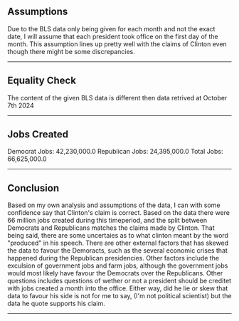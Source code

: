 ## Assumptions
Due to the BLS data only being given for each month and not the exact date,
                    I will assume that each president took office on the first day of the month.
                   This assumption lines up pretty well with the claims of Clinton even though there might be some discrepancies.
                   
---

## Equality Check
The content of the given BLS data is different then data retrived at October 7th 2024

---

## Jobs Created
Democrat Jobs: 42,230,000.0
Republican Jobs: 24,395,000.0
Total Jobs: 66,625,000.0

---

 ## Conclusion
 Based on my own analysis and assumptions of the data, I can with some confidence say that Clinton's claim is correct. Based on the data there were 66 million jobs created during this timeperiod, and the split between Democrats and Republicans matches the claims made by Clinton. That being said, there are some uncertaies as to what clinton meant by the word "produced" in his speech. There are other external factors that has skewed the data to favour the Demoracts, such as the several economic crises that happened during the Republican presidencies. Other factors include the exculsion of government jobs and farm jobs, although the government jobs would most likely have favour the Democrats over the Republicans. Other questions includes questions of wether or not a president should be creditet with jobs created a month into the office. Either way, did he lie or skew that data to favour his side is not for me to say, (I'm not political scientist) but the data he quote supports his claim.

---
